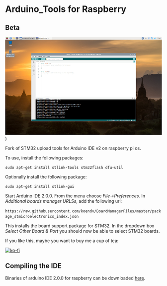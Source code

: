 # Arduino_Tools for Raspberry

## Beta

[![arduino ide 2.0](images/screenshot_small.jpg)](https://github.com/koendv/Arduino_Tools/raw/master/images/screenshot.png))

Fork of STM32 upload tools for Arduino IDE v2 on raspberry pi os.

To use, install the following packages:
```
sudo apt-get install stlink-tools stm32flash dfu-util
```
Optionally install the following package:
```
sudo apt-get install stlink-gui
```

Start Arduino IDE 2.0.0. From the menu choose *File->Preferences*. In *Additional boards manager URLSs*, add the following url:

 ```https://raw.githubusercontent.com/koendv/BoardManagerFiles/master/package_stmicroelectronics_index.json```

This installs the board support package for STM32. In the dropdown box *Select Other Board & Port* you should now be able to select STM32 boards.

If you like this, maybe you want to buy me a cup of tea:

[![ko-fi](images/kofibutton.svg)](https://ko-fi.com/Q5Q03LPDQ)

## Compiling the IDE

 Binaries of arduino IDE 2.0.0 for raspberry can be downloaded [here](https://github.com/koendv/arduino-ide-raspberrypi). 